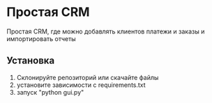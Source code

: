 # Простая CRM

Простая CRM, где можно добавлять клиентов платежи и заказы и импортировать отчеты

## Установка

1. Склонируйте репозиторий или скачайте файлы
2. установите зависимости с requirements.txt
3. запуск "python gui.py"

